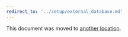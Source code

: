 ```yaml
---
redirect_to: '../setup/external_database.md'
---
```


This document was moved to [another location](../setup/external_database.md).
